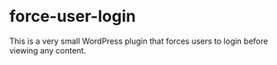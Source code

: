 force-user-login
================

This is a very small WordPress plugin that forces users to login before viewing any content.